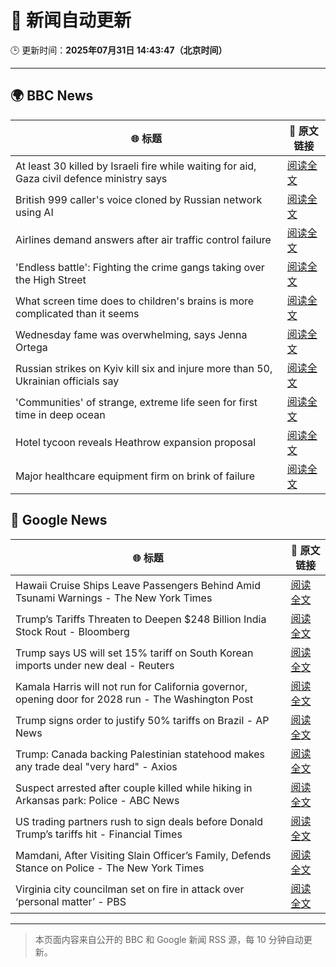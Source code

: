 # 🧠 新闻自动更新

🕒 更新时间：**2025年07月31日 14:43:47（北京时间）**

---

## 🌍 BBC News

| 🌐 标题 | 🔗 原文链接 |
|--------|-------------|
| At least 30 killed by Israeli fire while waiting for aid, Gaza civil defence ministry says | [阅读全文](https://www.bbc.com/news/articles/c74d82pdxjzo?at_medium=RSS&at_campaign=rss) |
| British 999 caller's voice cloned by Russian network using AI | [阅读全文](https://www.bbc.com/news/videos/c3dpeyrx1kyo?at_medium=RSS&at_campaign=rss) |
| Airlines demand answers after air traffic control failure | [阅读全文](https://www.bbc.com/news/articles/cd9jn1ydx9lo?at_medium=RSS&at_campaign=rss) |
| 'Endless battle': Fighting the crime gangs taking over the High Street | [阅读全文](https://www.bbc.com/news/articles/ckgevynly99o?at_medium=RSS&at_campaign=rss) |
| What screen time does to children's brains is more complicated than it seems | [阅读全文](https://www.bbc.com/news/articles/c9d0l40v551o?at_medium=RSS&at_campaign=rss) |
| Wednesday fame was overwhelming, says Jenna Ortega | [阅读全文](https://www.bbc.com/news/articles/c209p0nd1x1o?at_medium=RSS&at_campaign=rss) |
| Russian strikes on Kyiv kill six and injure more than 50, Ukrainian officials say | [阅读全文](https://www.bbc.com/news/articles/ce930z8g9mvo?at_medium=RSS&at_campaign=rss) |
| 'Communities' of strange, extreme life seen for first time in deep ocean | [阅读全文](https://www.bbc.com/news/articles/c3wnqe5j99do?at_medium=RSS&at_campaign=rss) |
| Hotel tycoon reveals Heathrow expansion proposal | [阅读全文](https://www.bbc.com/news/articles/cd6nvzjvwgqo?at_medium=RSS&at_campaign=rss) |
| Major healthcare equipment firm on brink of failure | [阅读全文](https://www.bbc.com/news/articles/cn72mpz0zzeo?at_medium=RSS&at_campaign=rss) |

## 📰 Google News

| 🌐 标题 | 🔗 原文链接 |
|--------|-------------|
| Hawaii Cruise Ships Leave Passengers Behind Amid Tsunami Warnings - The New York Times | [阅读全文](https://news.google.com/rss/articles/CBMijgFBVV95cUxPLWswdmdGQkl2bTVmVVoxdDlPSzdmTjB5ZkFPalFBNTVGaHNuNHotZ3hqQ25vbmFmYVFZMlJpd2RnWEo3SEIzODRiYlRfUDZZNXA4eWZmYndLODJrZTZpbmktS1NRUUVYUEFxSzdad0lLaWp2UmFacUR0NjJ2Y01scHR2N2M4ZW4xdG0zSUpB?oc=5) |
| Trump’s Tariffs Threaten to Deepen $248 Billion India Stock Rout - Bloomberg | [阅读全文](https://news.google.com/rss/articles/CBMitAFBVV95cUxNN0JObUxhY3YtdmU0MUtnZmNwMm9JakxrTHF5VDRxeThPS2lwNlJsUlhad293dzZDZTJ4UmNBLWg0MGptZ3pwbW1OTDl1aGI1MTd3blhtMHFNSlRYMFZjSE9BcS1CdjBUWUU4aDlzUHdUSG9DWFBhX3UzR0V6LTJ2SUhiZlJYdHNBRzZsdXVZMmJSbVltM3NZeldFU3BheDUtY3dQRzAxYlVUSEs2VFNZME1KRnU?oc=5) |
| Trump says US will set 15% tariff on South Korean imports under new deal - Reuters | [阅读全文](https://news.google.com/rss/articles/CBMiwAFBVV95cUxNQ2xPZ2V3Q0JmSkYtb3lHMGF6SjE1MzZ2UGsyQmQ1TjdCRm1Ba1ROTWRrcExwSnRqZE1UNS1LdTRUaVVFcXdHcFl2NlpPQTUyY2ZlTXpOVjJsbUlZMlQxbkMxeFZaaVlFWHdrX2pMemdEeGdnY3NqdFBVNHp6WEVFYVlxOW12bHpKMjFSODEwOXJyTFh1NTlTcmwydFF5MldOd3pRVjUzNXhZSkY0MnUzaUwyN0d2MFBVRXl4bWVkemk?oc=5) |
| Kamala Harris will not run for California governor, opening door for 2028 run - The Washington Post | [阅读全文](https://news.google.com/rss/articles/CBMikwFBVV95cUxNX09mRml0VmdsVnRXYi0xTEpqSHFITGJyTHRLd3RsTW5PWmhLelBKUDlrNWFKVWFrMVZmQThMaXluWjQ1WDd6Uk9vU2FGWnNYUF9TS24xNkN2VTJHQjQ4RVZWT0lST19fa2drNlNXSkNiQS1wT2tSMGlZWHZMeldLcXhyNVRRN094eDE5cHVfTFFUTms?oc=5) |
| Trump signs order to justify 50% tariffs on Brazil - AP News | [阅读全文](https://news.google.com/rss/articles/CBMisAFBVV95cUxONTZjOVBvSzVuckkzbmRadTJoVF9lVnFfLWdwZGRiZDJnM21wbVA2TWZTOG8tZm1VclludTc1OVE5VUVUaUJjU3c5a2o0Z0VZQkR2aDBHVUFoeUY0eVc1WWl1eC1SYmh4MDNDR2poakVFZ3lzZ1lDUnBIZTFUZXZTNkZVTWt0SXJZZVhmbUh4MmEzclhMek5CR1ZOekVncEk4dU9hZDVGaHBFOURyZzhJNQ?oc=5) |
| Trump: Canada backing Palestinian statehood makes any trade deal "very hard" - Axios | [阅读全文](https://news.google.com/rss/articles/CBMieEFVX3lxTE1kdF9HbFRzQWNtbXR5Vlg2ZWhuNGplRXRoMk9jR21Dd09DaVdxRHFOOTBzOUhPT2d4eUw5MnY2dGJRdzl6czhDcHNxRGpRTWkydXdZaUNtR3c5MzVWTlRPNHRGc3gyczlzcDVYcC1xZFZxRnIyWDBPaQ?oc=5) |
| Suspect arrested after couple killed while hiking in Arkansas park: Police - ABC News | [阅读全文](https://news.google.com/rss/articles/CBMipAFBVV95cUxOdEEzTzlkc19CS3ZjeWctUGhKRldONDBHYmY4UGtmQXZ2aFJCRG5VMVBuQXNEcUtweDBKb1ZKaXQ3ME9MM0hjTUdsSk02U3FyMFh0RzREN0VhRnh0MUx6OTdOaUVpaUpnNzNhamNSTW0zS29LY25nVThXSWxiSFN6MmtxbDRLeGJsd01vQWNiZ2NsV25IaTk4WVMzTE1tNVVkci1FaNIBqgFBVV95cUxNOG1BWGhMQy1iRDQyYWd5ZjZqcTNMMDdTY1BjWDVnLU04UlNHS21NUC0ycm03akhQa1pHQW1MeTdYNG1LVTZsY3EyR0lnc2tyZjFrcVVIOTNqQVBkaS1tNjJuVGZpZ3NDVDNseFR0bXJDOWowOHo3TU1OZWZzc3k5M2FTUGhpajNkWkRvYm9uMmEzS3NiaFpmNlZLMmRsbDdPZXZuenZCU0ZjZw?oc=5) |
| US trading partners rush to sign deals before Donald Trump’s tariffs hit - Financial Times | [阅读全文](https://news.google.com/rss/articles/CBMicEFVX3lxTE1tVFY5QmZOdXRvbGdJYlB4UllSVW0tczFkdHpsXzdWWTFOR1N0MUgwVGs1dFVsdExsajUyN05wcTJILTZtMWpVWVBzYnd3RGpSbnhKT3UxWC1qVjM3Y2pSUndsVHE3M0lVeVo3MWNHRmU?oc=5) |
| Mamdani, After Visiting Slain Officer’s Family, Defends Stance on Police - The New York Times | [阅读全文](https://news.google.com/rss/articles/CBMihAFBVV95cUxOcy1yVVd0SnJlNkROSEJxV0ZFeHBYOUREbVhfT3hIT2lMd0V3SUg1LUpPYzl2T1Y2b2ZMRHlkd0E2RXdYSTVPVnktRmJ4NDJoLV95Uzc5S2U0V0dyNmxtYjJnbGRBRFBvQV9zdUhpX3RULTRYWWN4OE5VVzdJaEdrU2s3Qmk?oc=5) |
| Virginia city councilman set on fire in attack over ‘personal matter’ - PBS | [阅读全文](https://news.google.com/rss/articles/CBMiqAFBVV95cUxOQnc1d0FuWUNmc3FrT25YOWZYemgzODEwaUREeWJNbEduZnB2MXFITU41UHZsaGlNWS1JU2w3OWwyQzVPNGVCeEZNMlhMYzd5MjctNXJ6bkMyZDE0N2NiMDA1OWhQR2NHRmJqQ3hNclpaR195cEp3WjVVaEJoVVBqMktaZktPZV9Bb3JCc05vRFdBWHUtMnRpbVBfTDNzU0ZPNHl0NDBtannSAa4BQVVfeXFMTzR1RGtMZHNvTFhGa0d6dmxybEhzcWhnaVRJcW1tTGgyTENPT1NyZ2NMNDBNWHhMaWFnR0dxTTJiNnZrbVU3a0ZGRDhpTFktbTR0QnNDV0VvZUZrY3NCamFFVjNHdE9tUldmU0xqUUt4d2x2WUhwTi1GcWpMT0FUa3hTZm1zOFB5UUpNZFY4ZzNMalpxWWZoRFI0c2NwUW11VlNWaHUyUkdoRmhIOW9R?oc=5) |

---
> 本页面内容来自公开的 BBC 和 Google 新闻 RSS 源，每 10 分钟自动更新。